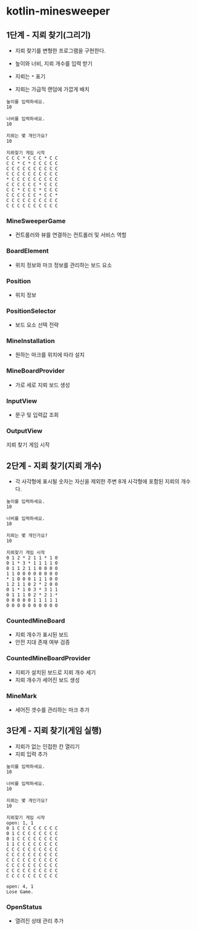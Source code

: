 # kotlin-minesweeper

## 1단계 - 지뢰 찾기(그리기)

- 지뢰 찾기를 변형한 프로그램을 구현한다.

- 높이와 너비, 지뢰 개수를 입력 받기
- 지뢰는 `*` 표기
- 지뢰는 가급적 랜덤에 가깝게 배치

````
높이를 입력하세요.
10

너비를 입력하세요.
10

지뢰는 몇 개인가요?
10

지뢰찾기 게임 시작
C C C * C C C * C C
C C * C * C C C C C
C C C C C C C C C C
C C C C C C C C C C
* C C C C C C C C C
C C C C C C * C C C
C C * C C C * C C C
C C C C C C * C C *
C C C C C C C C C C
C C C C C C C C C C
````

### MineSweeperGame

- 컨트롤러와 뷰를 연결하는 컨트롤러 및 서비스 역할

### BoardElement

- 위치 정보와 마크 정보를 관리하는 보드 요소

### Position

- 위치 정보

### PositionSelector

- 보드 요소 선택 전략

### MineInstallation

- 원하는 마크를 위치에 따라 설치

### MineBoardProvider

- 가로 세로 지뢰 보드 생성

### InputView

- 문구 및 입력값 조회

### OutputView

지뢰 찾기 게임 시작

## 2단계 - 지뢰 찾기(지뢰 개수)

- 각 사각형에 표시될 숫자는 자신을 제외한 주변 8개 사각형에 포함된 지뢰의 개수다.

```text
높이를 입력하세요.
10

너비를 입력하세요.
10

지뢰는 몇 개인가요?
10

지뢰찾기 게임 시작
0 1 2 * 2 1 1 * 1 0
0 1 * 3 * 1 1 1 1 0
0 1 1 2 1 1 0 0 0 0
1 1 0 0 0 0 0 0 0 0
* 1 0 0 0 1 1 1 0 0
1 2 1 1 0 2 * 2 0 0
0 1 * 1 0 3 * 3 1 1
0 1 1 1 0 2 * 2 1 *
0 0 0 0 0 1 1 1 1 1
0 0 0 0 0 0 0 0 0 0
```

### CountedMineBoard

- 지뢰 개수가 표시된 보드
- 안전 지대 존재 여부 검증

### CountedMineBoardProvider

- 지뢰가 설치된 보드로 지뢰 개수 세기
- 지뢰 개수가 세어진 보드 생성

### MineMark

- 세어진 갯수를 관리하는 마크 추가

## 3단계 - 지뢰 찾기(게임 실행)

- 지뢰가 없는 인접한 칸 열리기
- 지뢰 입력 추가

```text
높이를 입력하세요.
10

너비를 입력하세요.
10

지뢰는 몇 개인가요?
10

지뢰찾기 게임 시작
open: 1, 1
0 1 C C C C C C C C
0 1 C C C C C C C C
0 1 C C C C C C C C
1 1 C C C C C C C C
C C C C C C C C C C
C C C C C C C C C C
C C C C C C C C C C
C C C C C C C C C C
C C C C C C C C C C
C C C C C C C C C C

open: 4, 1
Lose Game.
```

### OpenStatus

- 열려진 상태 관리 추가